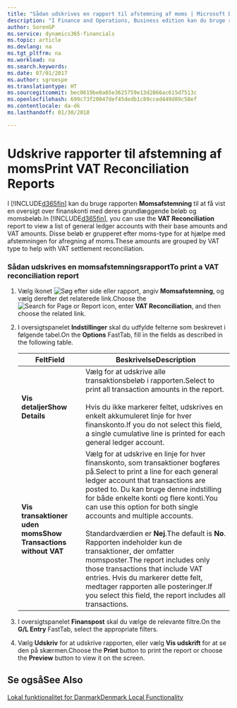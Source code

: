 ```yaml
---
title: "Sådan udskrives en rapport til afstemning af moms | Microsoft Docs"
description: "I Finance and Operations, Business edition kan du bruge rapporten **Momsafstemning** til at få vist en oversigt over finanskonti med deres grundlæggende beløb og momsbeløb. Disse beløb er grupperet efter moms-type for at hjælpe med afstemningen for afregning af moms."
author: SorenGP
ms.service: dynamics365-financials
ms.topic: article
ms.devlang: na
ms.tgt_pltfrm: na
ms.workload: na
ms.search.keywords: 
ms.date: 07/01/2017
ms.author: sgroespe
ms.translationtype: HT
ms.sourcegitcommit: bec0619be0a65e3625759e13d2866ac615d7513c
ms.openlocfilehash: 699c73f20047def45dedb1c89cced449d89c58ef
ms.contentlocale: da-dk
ms.lasthandoff: 01/30/2018

---
```

# <a name="print-vat-reconciliation-reports"></a><span data-ttu-id="8f90f-104">Udskrive rapporter til afstemning af moms</span><span class="sxs-lookup"><span data-stu-id="8f90f-104">Print VAT Reconciliation Reports</span></span>
<span data-ttu-id="8f90f-105">I [!INCLUDE[d365fin](../../includes/d365fin_md.md)] kan du bruge rapporten **Momsafstemning** til at få vist en oversigt over finanskonti med deres grundlæggende beløb og momsbeløb.</span><span class="sxs-lookup"><span data-stu-id="8f90f-105">In [!INCLUDE[d365fin](../../includes/d365fin_md.md)], you can use the **VAT Reconciliation** report to view a list of general ledger accounts with their base amounts and VAT amounts.</span></span> <span data-ttu-id="8f90f-106">Disse beløb er grupperet efter moms-type for at hjælpe med afstemningen for afregning af moms.</span><span class="sxs-lookup"><span data-stu-id="8f90f-106">These amounts are grouped by VAT type to help with VAT settlement reconciliation.</span></span>  

### <a name="to-print-a-vat-reconciliation-report"></a><span data-ttu-id="8f90f-107">Sådan udskrives en momsafstemningsrapport</span><span class="sxs-lookup"><span data-stu-id="8f90f-107">To print a VAT reconciliation report</span></span>  

1.  <span data-ttu-id="8f90f-108">Vælg ikonet ![Søg efter side eller rapport](../../media/ui-search/search_small.png "Ikonet Søg efter side eller rapport"), angiv **Momsafstemning**, og vælg derefter det relaterede link.</span><span class="sxs-lookup"><span data-stu-id="8f90f-108">Choose the ![Search for Page or Report](../../media/ui-search/search_small.png "Search for Page or Report icon") icon, enter **VAT Reconciliation**, and then choose the related link.</span></span>  
2.  <span data-ttu-id="8f90f-109">I oversigtspanelet **Indstillinger** skal du udfylde felterne som beskrevet i følgende tabel.</span><span class="sxs-lookup"><span data-stu-id="8f90f-109">On the **Options** FastTab, fill in the fields as described in the following table.</span></span>  

    |<span data-ttu-id="8f90f-110">Felt</span><span class="sxs-lookup"><span data-stu-id="8f90f-110">Field</span></span>|<span data-ttu-id="8f90f-111">Beskrivelse</span><span class="sxs-lookup"><span data-stu-id="8f90f-111">Description</span></span>|  
    |---------------------------------|---------------------------------------|  
    |<span data-ttu-id="8f90f-112">**Vis detaljer**</span><span class="sxs-lookup"><span data-stu-id="8f90f-112">**Show Details**</span></span>|<span data-ttu-id="8f90f-113">Vælg for at udskrive alle transaktionsbeløb i rapporten.</span><span class="sxs-lookup"><span data-stu-id="8f90f-113">Select to print all transaction amounts in the report.</span></span><br /><br /> <span data-ttu-id="8f90f-114">Hvis du ikke markerer feltet, udskrives en enkelt akkumuleret linje for hver finanskonto.</span><span class="sxs-lookup"><span data-stu-id="8f90f-114">If you do not select this field, a single cumulative line is printed for each general ledger account.</span></span>|  
    |<span data-ttu-id="8f90f-115">**Vis transaktioner uden moms**</span><span class="sxs-lookup"><span data-stu-id="8f90f-115">**Show Transactions without VAT**</span></span>|<span data-ttu-id="8f90f-116">Vælg for at udskrive en linje for hver finanskonto, som transaktioner bogføres på.</span><span class="sxs-lookup"><span data-stu-id="8f90f-116">Select to print a line for each general ledger account that transactions are posted to.</span></span> <span data-ttu-id="8f90f-117">Du kan bruge denne indstilling for både enkelte konti og flere konti.</span><span class="sxs-lookup"><span data-stu-id="8f90f-117">You can use this option for both single accounts and multiple accounts.</span></span><br /><br /> <span data-ttu-id="8f90f-118">Standardværdien er **Nej**.</span><span class="sxs-lookup"><span data-stu-id="8f90f-118">The default is **No**.</span></span> <span data-ttu-id="8f90f-119">Rapporten indeholder kun de transaktioner, der omfatter momsposter.</span><span class="sxs-lookup"><span data-stu-id="8f90f-119">The report includes only those transactions that include VAT entries.</span></span> <span data-ttu-id="8f90f-120">Hvis du markerer dette felt, medtager rapporten alle posteringer.</span><span class="sxs-lookup"><span data-stu-id="8f90f-120">If you select this field, the report includes all transactions.</span></span>|  

3.  <span data-ttu-id="8f90f-121">I oversigtspanelet **Finanspost** skal du vælge de relevante filtre.</span><span class="sxs-lookup"><span data-stu-id="8f90f-121">On the **G/L Entry** FastTab, select the appropriate filters.</span></span>  
4.  <span data-ttu-id="8f90f-122">Vælg **Udskriv** for at udskrive rapporten, eller vælg **Vis udskrift** for at se den på skærmen.</span><span class="sxs-lookup"><span data-stu-id="8f90f-122">Choose the **Print** button to print the report or choose the **Preview** button to view it on the screen.</span></span>  

## <a name="see-also"></a><span data-ttu-id="8f90f-123">Se også</span><span class="sxs-lookup"><span data-stu-id="8f90f-123">See Also</span></span>  
 [<span data-ttu-id="8f90f-124">Lokal funktionalitet for Danmark</span><span class="sxs-lookup"><span data-stu-id="8f90f-124">Denmark Local Functionality</span></span>](denmark-local-functionality.md)  

